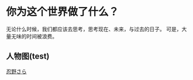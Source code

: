 # 你为这个世界做了什么？
无论什么时候，我们都应该去思考，思考现在、未来，与过去的日子。
可是，大量无味的时间被浪费。
## 人物图(test)
[忍野さら](https://github.com/shayumaoliang/shayumaoliang.github.io/blob/master/%E5%9B%BE%E5%83%8F/%E6%94%B6%E9%9B%86-%E4%BA%BA%E7%89%A9/%E5%BF%8D%E9%87%8E%E3%81%95%E3%82%89-nothing.jpg)